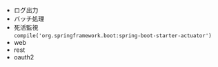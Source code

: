 * ログ出力  
* バッチ処理  
* 死活監視  
`compile('org.springframework.boot:spring-boot-starter-actuator')`
* web  
* rest  
* oauth2  
